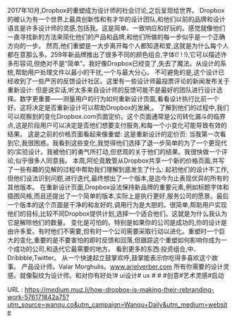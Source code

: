 2017年10月,Dropbox的重塑成为设计师的社会讨论,之后呈现给世界。 
 Dropbox的被认为有一个世界上最具创新性和有才华的设计团队,和他们以前的品牌和设计语言是许多设计师的灵感,包括我。这是简单、一致响应和好玩的。感觉就像他们一直寻找新的方法来简化他们的产品和品牌,和他们所做的每一步似乎是一个正确方向的一步。 
 然而,他们重塑是一大步离开每个人都知道和爱,这就是为什么每个人都在意那么多。259年新品牌推出了很多不同的颜色组合,字体(! ! !),它可以描述许多形容词,但绝对不是“简单”。我好像Dropbox已经变了,失去了魔法。从设计的系统,帮助用户处理文件以最小的干扰,一个与最大分心。 
 不可避免的是,这个设计已经收到了一些严厉的反馈设计社区。这里有一些设计师最投票评论的新闻发布关于重新设计: 
 但是说实话,听太多来自设计师的反馈可能不是最好的团队进行设计选择。数字更重要——测量用户的行为如何重新设计页面,看看设计执行比前一个好。这将决定是否重新设计可以帮助Dropbox的发展,。 
 了解到他们的过程中,我们可以观察到的变化Dropbox.com页面定价。这个页面通常是公司转化漏斗的临界点,这是阶段用户可以决定是否他们想要支付服务,和每一个小变化可能导致有效的结果。 
 这是之前的价格页面看起来像重塑: 
 这是重新设计的定价页: 
 当我第一次看到它,我很困惑。我看到这些变化,我觉得他们选择了退一步简单的为了一个更现代的/实验设计。我被他们的勇气所打动,但悲观的关于他们的结果。我很快做一个评论,似乎很多人同意我。 
 本周,阿伦竟敢管从Dropbox共享一个新的价格页面,并写了一些有趣的见解的过程中帮助我们理解到底发生了什么: 
 起初他们的设计不工作,但他们设法识别问题,进行迭代,最终想出了一个版本,是迄今为止表现优异的所有的其他版本。 
 在重新设计页面,Dropbox设法保持新品牌的重要元素,例如标题字体和插图风格,而且还提出了一个简单的版本,实际上是执行更好,服务公司的愿景。最后一个版本的这个页面是干净的和友好的,调用行为是大胆的。很简单,帮助用户实现他们的目标,比较不同Dropbox提供计划,选择一个适合他们。这就是为什么我认为它是解除他们的数量。 
 变化是可怕的。特别是如果你的公司是成功的,你的设计是由许多爱。有时他们不需要,但有时一个公司需要采取行动以进化。重塑时一个巨大的变化,重要的是不要害怕的即时反馈和回落,但跟踪这个重塑如何影响你成为一个成功的公司,和迭代它最需要的地方。 
 看到更多的东西:投资组合,中、Dribbble,Twitter。 
 从一个快速起立鼓掌欢呼,鼓掌能表示你吃得多喜欢这个故事。 
 产品设计师。Valar Morghulis。www.arielverber.com 
 所有你需要的设计灵感。就像裂纹为设计师。和对你有好处!# ui设计# ux # # #创意#艺术灵感#启动 
  
   
  URL : https://medium.muz.li/how-dropbox-is-making-their-rebranding-work-576171842a75?utm_source=wanqu.co&utm_campaign=Wanqu+Daily&utm_medium=website